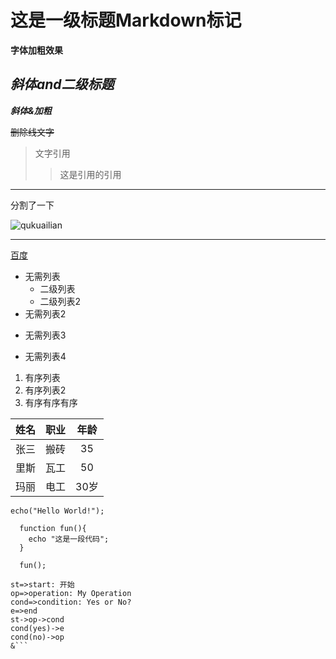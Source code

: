# 这是一级标题Markdown标记
**字体加粗效果**
## *斜体and二级标题*
***斜体&加粗***

~~删除线文字~~

>文字引用
>>这是引用的引用
------
分割了一下

![qukuailian](https://ss0.bdstatic.com/70cFvHSh_Q1YnxGkpoWK1HF6hhy/it/u=702257389,1274025419&fm=27&gp=0.jpg "区块链")

----

[百度](https://www.baidu.com)

- 无需列表
   - 二级列表
   -   二级列表2
- 无需列表2
+ 无需列表3
* 无需列表4

1. 有序列表
2. 有序列表2
5. 有序有序有序

|姓名|职业|年龄|
|-:|-:|:-:|
|张三|搬砖|35|
|里斯|瓦工|50|
|玛丽|电工|30岁|

`echo("Hello World!");`

```
  function fun(){
    echo "这是一段代码";
  }

  fun();
```


```flow
st=>start: 开始
op=>operation: My Operation
cond=>condition: Yes or No?
e=>end
st->op->cond
cond(yes)->e
cond(no)->op
&```
